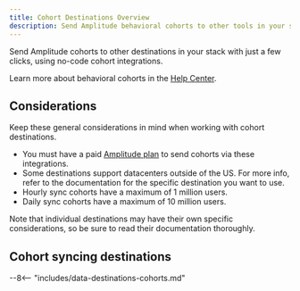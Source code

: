 ```yaml
---
title: Cohort Destinations Overview
description: Send Amplitude behavioral cohorts to other tools in your stack with just a few clicks, using no-code cohort integrations. 
---
```


Send Amplitude cohorts to other destinations in your stack with just a few clicks, using no-code cohort integrations.

Learn more about behavioral cohorts in the [Help Center](https://help.amplitude.com/hc/en-us/articles/231881448).

## Considerations

Keep these general considerations in mind when working with cohort destinations.

- You must have a paid [Amplitude plan](https://amplitude.com/pricing) to send cohorts via these integrations.
- Some destinations support datacenters outside of the US. For more info, refer to the documentation for the specific destination you want to use. 
- Hourly sync cohorts have a maximum of 1 million users.
- Daily sync cohorts have a maximum of 10 million users.

Note that individual destinations may have their own specific considerations, so be sure to read their documentation thoroughly.

## Cohort syncing destinations

--8<-- "includes/data-destinations-cohorts.md"
